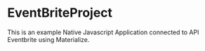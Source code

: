 # EventBriteProject

This is an example Native Javascript Application connected to API Eventbrite using Materialize.
